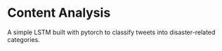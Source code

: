 # Content Analysis  
A simple LSTM built with pytorch to classify tweets into disaster-related categories.